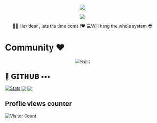 
<p align="center">
  <a href="https://github.com/aditya-shekhar773/readme-typing-svg"><img src="https://readme-typing-svg.demolab.com/?lines=CodeWithAditya&font=Fira%20Bold&center=true&width=480&height=45&color=DFFF00&vCenter=true&pause=1000&size=40" /></a>
</p>

<p align="center">
  <a href="https://github.com/aditya-shekhar773/readme-typing-svg">
    <img src="https://readme-typing-svg.demolab.com/?lines=Full-stack%20web%20app%20developer;Experienced%20UI%2FUX%20Designer;2%2B%20years%20of%20coding%20experience;Always%20learning%20new%20things;A.I%20DEVELOPER%20&font=Fira%20Code&center=true&width=500&height=45&color=f75c7e&vCenter=true&pause=1000&size=22" /></a>
</p>

<p align="center">
 👨‍💻 Hey dear , lets the time come !❤️
 💻Will hang the whole system 😎
</p>

# Community ❤️
</p>
<p align="center">
<a href="https://instagram.com/adityashekhar_773?igshid=YmMyMTA2M2Y="><img alt="replit" src="https://img.shields.io/badge/-Instagram-orange?style=for-the-badge&logo=instagram&logoColor=white"/></a> 

</p>

## 💜 𝗚𝗜𝗧𝗛𝗨𝗕 •••
[![Stats](https://github-readme-stats.vercel.app/api?username=aditya-shekhar773&hide=prs&count_public=true&show_icons=true&theme=algolia)](https://github.com/aditya-shekhar773/github-readme-stats)
<img src="https://github-readme-streak-stats.herokuapp.com?user=aditya-shekhar773&theme=tokyonight" align="center">
<img src="https://github-readme-stats.vercel.app/api/top-langs/?username=aditya-shekhar773&layout=compact&theme=tokyonight" align="center">


## Profile views counter
![Visitor Count](https://profile-counter.glitch.me/{aditya-shekhar773}/count.svg)



